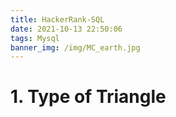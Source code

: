 ```yaml
---
title: HackerRank-SQL
date: 2021-10-13 22:50:06
tags: Mysql
banner_img: /img/MC_earth.jpg
---
```

# 1. Type of Triangle